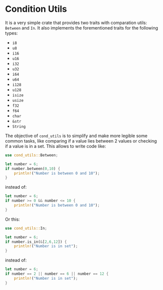 # Condition Utils

It is a very simple crate that provides two traits with comparation utils: `Between` and `In`. It also implements the forementioned traits for the following types:

- `i8`
- `u8`
- `i16`
- `u16`
- `i32`
- `u32`
- `i64`
- `u64`
- `i128`
- `u128`
- `isize`
- `usize`
- `f32`
- `f64`
- `char`
- `&str`
- `String`

The objective of `cond_utils` is to simplify and make more legible some common tasks, like comparing if a value lies between 2 values or checking if a value is in a set. This allows to write code like:

```Rust
use cond_utils::Between;

let number = 6;
if number.between(0,10) {
    println!("Number is between 0 and 10");
}
```
instead of:

```Rust
let number = 6;
if number >= 0 && number <= 10 {
    println!("Number is between 0 and 10");
}
```

Or this:

```Rust
use cond_utils::In;

let number = 6;
if number.is_in(&[2,6,12]) {
    println!("Number is in set");
}
```

instead of:

```Rust
let number = 6;
if number == 2 || number == 6 || number == 12 {
    println!("Number is in set");
}
```